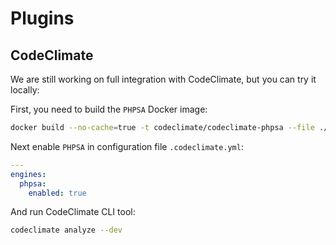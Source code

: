 # Plugins

## CodeClimate

We are still working on full integration with CodeClimate, but you can try it locally:

First, you need to build the `PHPSA` Docker image:

```sh
docker build --no-cache=true -t codeclimate/codeclimate-phpsa --file ./plugins/codeclimate/Dockerfile .
```

Next enable `PHPSA` in configuration file `.codeclimate.yml`:

```yaml
---
engines:
  phpsa:
    enabled: true
```

And run CodeClimate CLI tool:

```sh
codeclimate analyze --dev
```
